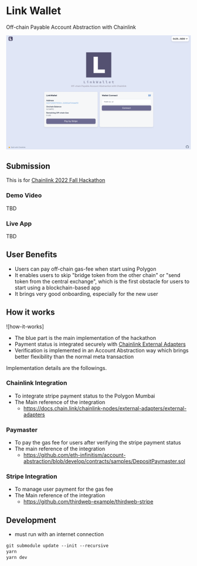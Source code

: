 # Link Wallet

Off-chain Payable Account Abstraction with Chainlink

![top-screen-shot](./docs/top-screen-shot.png)

## Submission

This is for [Chainlink 2022 Fall Hackathon](https://chain.link/hackathon)

### Demo Video

TBD

### Live App

TBD

## User Benefits

- Users can pay off-chain gas-fee when start using Polygon
- It enables users to skip "bridge token from the other chain" or "send token from the central exchange", which is the first obstacle for users to start using a blockchain-based app
- It brings very good onboarding, especially for the new user

## How it works

![how-it-works]

- The blue part is the main implementation of the hackathon
- Payment status is integrated securely with [Chainlink External Adapters](https://docs.chain.link/chainlink-nodes/external-adapters/external-adapters)
- Verification is implemented in an Account Abstraction way which brings better flexibility than the normal meta transaction

Implementation details are the followings.

### Chainlink Integration

- To integrate stripe payment status to the Polygon Mumbai
- The Main reference of the integration
  - https://docs.chain.link/chainlink-nodes/external-adapters/external-adapters

### Paymaster

- To pay the gas fee for users after verifying the stripe payment status
- The main reference of the integration
  - https://github.com/eth-infinitism/account-abstraction/blob/develop/contracts/samples/DepositPaymaster.sol

### Stripe Integration

- To manage user payment for the gas fee
- The Main reference of the integration
  - https://github.com/thirdweb-example/thirdweb-stripe

## Development

- must run with an internet connection

```
git submodule update --init --recursive
yarn
yarn dev
```
